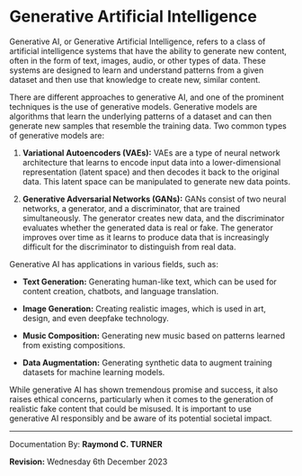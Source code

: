 # Generative Artificial Intelligence

Generative AI, or Generative Artificial Intelligence, refers to a class of artificial intelligence systems that have the ability to generate new content, often in the form of text, images, audio, or other types of data. These systems are designed to learn and understand patterns from a given dataset and then use that knowledge to create new, similar content.

There are different approaches to generative AI, and one of the prominent techniques is the use of generative models. Generative models are algorithms that learn the underlying patterns of a dataset and can then generate new samples that resemble the training data. Two common types of generative models are:

1. **Variational Autoencoders (VAEs):** VAEs are a type of neural network architecture that learns to encode input data into a lower-dimensional representation (latent space) and then decodes it back to the original data. This latent space can be manipulated to generate new data points.

2. **Generative Adversarial Networks (GANs):** GANs consist of two neural networks, a generator, and a discriminator, that are trained simultaneously. The generator creates new data, and the discriminator evaluates whether the generated data is real or fake. The generator improves over time as it learns to produce data that is increasingly difficult for the discriminator to distinguish from real data.

Generative AI has applications in various fields, such as:

- **Text Generation:** Generating human-like text, which can be used for content creation, chatbots, and language translation.

- **Image Generation:** Creating realistic images, which is used in art, design, and even deepfake technology.

- **Music Composition:** Generating new music based on patterns learned from existing compositions.

- **Data Augmentation:** Generating synthetic data to augment training datasets for machine learning models.

While generative AI has shown tremendous promise and success, it also raises ethical concerns, particularly when it comes to the generation of realistic fake content that could be misused. It is important to use generative AI responsibly and be aware of its potential societal impact.

---

Documentation By: **Raymond C. TURNER**

**Revision:** Wednesday 6th December 2023